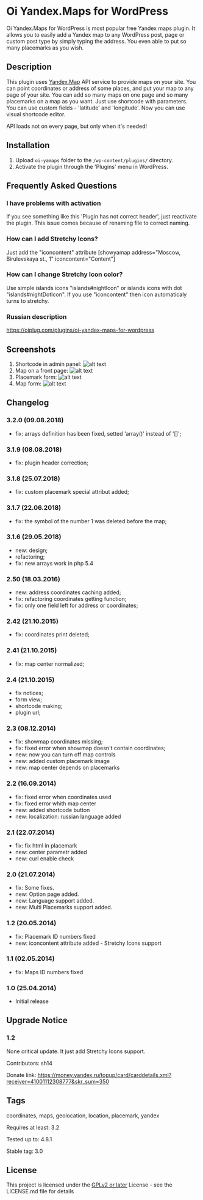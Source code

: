 # Oi Yandex.Maps for WordPress
Oi Yandex.Maps for WordPress is most popular free Yandex maps plugin. It allows you to easily add a Yandex map to any WordPress post, page or custom post type by simply typing the address. You even able to put so many placemarks as you wish.

## Description

This plugin uses <a target="_blank" href="http://maps.yandex.com/">Yandex.Map</a> API service to provide maps on your site.
You can point coordinates or address of some places, and put your map to any page of your site.
You can add so many maps on one page and so many placemarks on a map as you want.
Just use shortcode with parameters. You can use custom fields - 'latitude' and 'longitude'.
Now you can use visual shortcode editor.

API loads not on every page, but only when it's needed! 

## Installation

1. Upload `oi-yamaps` folder to the `/wp-content/plugins/` directory.
2. Activate the plugin through the 'Plugins' menu in WordPress.

## Frequently Asked Questions

### I have problems with activation

If you see something like this 'Plugin has not correct header', just reactivate the plugin. This issue comes because of renaming file to correct naming.

### How can I add Stretchy Icons?

Just add the "iconcontent" attribute [showyamap address="Moscow, Birulevskaya st., 1" iconcontent="Content"]

### How can I change Stretchy Icon color?

Use simple islands icons "islands#nightIcon" or islands icons with dot "islands#nightDotIcon". If you use "iconcontent" then icon automaticaly turns to stretchy.

### Russian description
https://oiplug.com/plugins/oi-yandex-maps-for-wordpress

## Screenshots
 
1. Shortcode in admin panel: 
![alt text](screenshot-1.png)
2. Map on a front page: 
![alt text](screenshot-2.png) 
3. Placemark form: 
![alt text](screenshot-3.png) 
4. Map form: 
![alt text](screenshot-4.png)

## Changelog

###  3.2.0 (09.08.2018) 
* fix: arrays definition has been fixed, setted 'array()' instead of '[]';
###  3.1.9 (08.08.2018) 
* fix: plugin header correction;
###  3.1.8 (25.07.2018) 
* fix: custom placemark special attribut added;
###  3.1.7 (22.06.2018) 
* fix: the symbol of the number 1 was deleted before the map;
###  3.1.6 (29.05.2018) 
* new: design;
* refactoring;
* fix: new arrays work in php 5.4
###  2.50 (18.03.2016) 
* new: address coordinates caching added;
* fix: refactoring coordinates getting function;
* fix: only one field left for address or coordinates;
###  2.42 (21.10.2015) 
* fix: coordinates print deleted;
###  2.41 (21.10.2015) 
* fix: map center normalized;
###  2.4 (21.10.2015) 
* fix notices;
* form view;
* shortcode making;
* plugin url;
###  2.3 (08.12.2014) 
* fix: showmap coordinates missing;
* fix: fixed error when showmap doesn't contain coordinates;
* new: now you can turn off map controls
* new: added custom placemark image
* new: map center depends on placemarks
###  2.2 (16.09.2014) 
* fix: fixed error when coordinates used
* fix: fixed error whith map center
* new: added shortcode button
* new: localization: russian language added
###  2.1 (22.07.2014) 
* fix: fix html in placemark
* new: center parametr added
* new: curl enable check
###  2.0 (21.07.2014) 
* fix: Some fixes.
* new: Option page added.
* new: Language support added.
* new: Multi Placemarks support added.
###  1.2 (20.05.2014) 
* fix: Placemark ID numbers fixed
* new: iconcontent attribute added - Stretchy Icons support
###  1.1 (02.05.2014) 
* fix: Maps ID numbers fixed
###  1.0 (25.04.2014) 
* Initial release


## Upgrade Notice

### 1.2
None critical update. It just add Stretchy Icons support.

Contributors: sh14

Donate link: https://money.yandex.ru/topup/card/carddetails.xml?receiver=41001112308777&skr_sum=350

## Tags
coordinates, maps, geolocation, location, placemark, yandex

Requires at least: 3.2

Tested up to: 4.8.1

Stable tag: 3.0

## License
This project is licensed under the <a href="http://www.gnu.org/licenses/gpl-2.0.html">GPLv2 or later</a> License - see the LICENSE.md file for details

